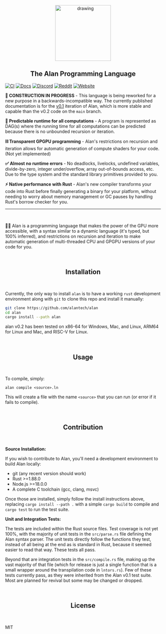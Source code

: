 <div align="center">
  <img src="https://docs.alan-lang.org/assets/logo.png" alt="drawing" width="180"/>
  <h2>The Alan Programming Language</h2>
</div>

[![CI](https://github.com/alantech/alan/actions/workflows/rust.yml/badge.svg)](https://github.com/alantech/alan/actions/workflows/rust.yml)
[![Docs](https://img.shields.io/badge/docs-mdbook-blue)](https://docs.alan-lang.org)
[![Discord](https://img.shields.io/badge/discord-alanlang-purple)](https://discord.gg/XatB9we)
[![Reddit](https://img.shields.io/badge/reddit-alanlang-red)](https://www.reddit.com/r/alanlang)
[![Website](https://img.shields.io/badge/website-alan--lang.org-blue)](https://alan-lang.org)

**🚧 CONSTRUCTION IN PROGRESS** - This language is being reworked for a new purpose in a backwards-incompatible way. The currently published documentation is for the [v0.1](https://github.com/alantech/alan/tree/v0.1) iteration of Alan, which is more stable and capable than the v0.2 code on the `main` branch.

**🔭 Predictable runtime for all computations** - A program is represented as DAG(s) where the running time for all computations can be predicted because there is no unbounded recursion or iteration.

**⛓ Transparent GPGPU programming** - Alan's restrictions on recursion and iteration allows for automatic generation of compute shaders for your code. (Not yet implemented)

**✅ Almost no runtime errors** - No deadlocks, livelocks, undefined variables, divide-by-zero, integer under/overflow, array out-of-bounds access, etc. Due to the type system and the standard library primitives provided to you.

**⚡️ Native performance with Rust** - Alan's new compiler transforms your code into Rust before finally generating a binary for your platform, without needing to worry about memory management or GC pauses by handling Rust's borrow checker for you.

---------------------------------
<br/>

👩‍🚀 Alan is a programming language that makes the power of the GPU more accessible, with a syntax similar to a dynamic language (it's typed, but 100% inferred), and restrictions on recursion and iteration to make automatic generation of multi-threaded CPU and GPGPU versions of your code for you.

<br/>
<h2 align="center">Installation</h2>
<br/>

Currently, the only way to install `alan` is to have a working `rust` development environment along with `git` to clone this repo and install it manually:

```bash
git clone https://github.com/alantech/alan
cd alan
cargo install --path alan
```

alan v0.2 has been tested on x86-64 for Windows, Mac, and Linux, ARM64 for Linux and Mac, and RISC-V for Linux.

<br/>
<h2 align="center">Usage</h2>
<br/>

To compile, simply:

```
alan compile <source>.ln
```

This will create a file with the name `<source>` that you can run (or error if it fails to compile).

<br/>
<h2 align="center">Contribution</h2>
<br/>

**Source Installation:**

If you wish to contribute to Alan, you'll need a development environment to build Alan locally:

* git (any recent version should work)
* Rust >=1.88.0
* Node.js >=18.0.0
* A complete C toolchain (gcc, clang, msvc)

Once those are installed, simply follow the install instructions above, replacing `cargo install --path .` with a simple `cargo build` to compile and `cargo test` to run the test suite.

**Unit and Integration Tests:**

The tests are included within the Rust source files. Test coverage is not yet 100%, with the majority of unit tests in the `src/parse.rs` file defining the Alan syntax parser. The unit tests directly follow the functions they test, instead of all being at the end as is standard in Rust, because it seemed easier to read that way. These tests all pass.

Beyond that are integration tests in the `src/compile.rs` file, making up the vast majority of that file (which for release is just a single function that is a small wrapper around the transpilation code in `lntors.rs`). Few of these tests currently pass, as they were inherited from the Alan v0.1 test suite. Most are planned for revival but some may be changed or dropped.

<br/>
<h2 align="center">License</h2>
<br/>

MIT
